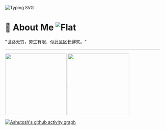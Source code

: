 ![Typing SVG](https://readme-typing-svg.demolab.com/?lines=Hello!;你好！)


# 🌟 About Me ![Flat](https://komarev.com/ghpvc/?username=wangxz01&style=flat-square)  

"世路无穷，劳生有限，似此区区长鲜欢。"

---

<a href="https://github.com/anuraghazra/convoychat">
  <img height=200 align="center" src="https://github-readme-stats.vercel.app/api/top-langs?username=wangxz01&layout=compact&langs_count=8&card_width=340" />
</a>
<a href="https://github.com/anuraghazra/github-readme-stats">
  <img height=200 align="center" src="https://github-readme-stats.vercel.app/api?username=wangxz01&rank_icon=percentile" />
</a>

[![Ashutosh's github activity graph](https://github-readme-activity-graph.vercel.app/graph?username=wangxz01&bg_color=ffffff&color=708090&line=24292e&point=24292e&area=true&border_color=ffffff&days=28)](https://github.com/ashutosh00710/github-readme-activity-graph)
